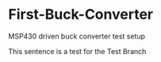 # First-Buck-Converter
MSP430 driven buck converter test setup

This sentence is a test for the Test Branch